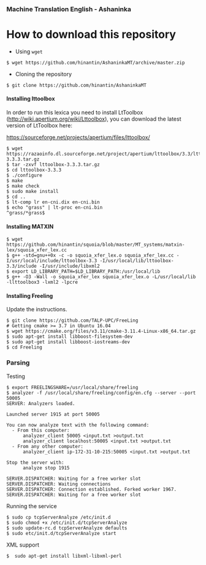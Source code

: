 ### Machine Translation English - Ashaninka 

How to download this repository
===============

* Using `wget`
```
$ wget https://github.com/hinantin/AshaninkaMT/archive/master.zip 
```

* Cloning the repository
```
$ git clone https://github.com/hinantin/AshaninkaMT
```

#### Installing lttoolbox

In order to run this lexica you need to install LtToolbox (http://wiki.apertium.org/wiki/Lttoolbox), you can download the latest version of LtToolbox here:

https://sourceforge.net/projects/apertium/files/lttoolbox/


```
$ wget https://razaoinfo.dl.sourceforge.net/project/apertium/lttoolbox/3.3/lttoolbox-3.3.3.tar.gz
$ tar -zxvf lttoolbox-3.3.3.tar.gz
$ cd lttoolbox-3.3.3
$ ./configure
$ make
$ make check
$ sudo make install
$ cd ..
$ lt-comp lr en-cni.dix en-cni.bin
$ echo "grass" | lt-proc en-cni.bin
^grass/*grass$
```

#### Installing MATXIN

```
$ wget https://github.com/hinantin/squoia/blob/master/MT_systems/matxin-lex/squoia_xfer_lex.cc
$ g++ -std=gnu++0x -c -o squoia_xfer_lex.o squoia_xfer_lex.cc -I/usr/local/include/lttoolbox-3.3 -I/usr/local/lib/lttoolbox-3.3/include -I/usr/include/libxml2
$ export LD_LIBRARY_PATH=$LD_LIBRARY_PATH:/usr/local/lib
$ g++ -O3 -Wall -o squoia_xfer_lex squoia_xfer_lex.o -L/usr/local/lib -llttoolbox3 -lxml2 -lpcre
```

#### Installing Freeling 
 Update the instructions.

```
$ git clone https://github.com/TALP-UPC/FreeLing
# Getting cmake >= 3.7 in Ubuntu 16.04 
$ wget https://cmake.org/files/v3.11/cmake-3.11.4-Linux-x86_64.tar.gz
$ sudo apt-get install libboost-filesystem-dev
$ sudo apt-get install libboost-iostreams-dev
$ cd Freeling 

```

### Parsing 

Testing

```
$ export FREELINGSHARE=/usr/local/share/freeling
$ analyzer -f /usr/local/share/freeling/config/en.cfg --server --port 50005
SERVER: Analyzers loaded.

Launched server 1915 at port 50005

You can now analyze text with the following command:
  - From this computer: 
      analyzer_client 50005 <input.txt >output.txt
      analyzer_client localhost:50005 <input.txt >output.txt
  - From any other computer: 
      analyzer_client ip-172-31-10-215:50005 <input.txt >output.txt

Stop the server with: 
      analyze stop 1915

SERVER.DISPATCHER: Waiting for a free worker slot
SERVER.DISPATCHER: Waiting connections
SERVER.DISPATCHER: Connection established. Forked worker 1967.
SERVER.DISPATCHER: Waiting for a free worker slot

```

Running the service

```
$ sudo cp tcpServerAnalyze /etc/init.d
$ sudo chmod +x /etc/init.d/tcpServerAnalyze
$ sudo update-rc.d tcpServerAnalyze defaults
$ sudo etc/init.d/tcpServerAnalyze start 
```

XML support

```
$  sudo apt-get install libxml-libxml-perl 
```


